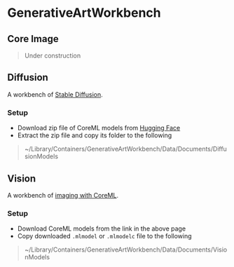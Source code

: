 # GenerativeArtWorkbench

## Core Image

> Under construction

## Diffusion

A workbench of [Stable Diffusion](https://github.com/apple/ml-stable-diffusion).

### Setup

* Download zip file of CoreML models from [Hugging Face](https://huggingface.co/coreml)
* Extract the zip file and copy its folder to the following

> ~/Library/Containers/GenerativeArtWorkbench/Data/Documents/DiffusionModels

## Vision

A workbench of [imaging with CoreML](https://github.com/john-rocky/CoreML-Models).

### Setup

* Download CoreML models from the link in the above page
* Copy downloaded `.mlmodel` or `.mlmodelc` file to the following

> ~/Library/Containers/GenerativeArtWorkbench/Data/Documents/VisionModels

